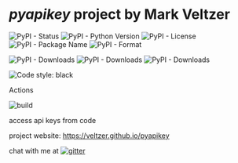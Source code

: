 
# *pyapikey* project by Mark Veltzer

![PyPI - Status](https://img.shields.io/pypi/status/pyapikey)
![PyPI - Python Version](https://img.shields.io/pypi/pyversions/pyapikey)
![PyPI - License](https://img.shields.io/pypi/l/pyapikey)
![PyPI - Package Name](https://img.shields.io/pypi/v/pyapikey)
![PyPI - Format](https://img.shields.io/pypi/format/pyapikey)

![PyPI - Downloads](https://img.shields.io/pypi/dd/pyapikey)
![PyPI - Downloads](https://img.shields.io/pypi/dw/pyapikey)
![PyPI - Downloads](https://img.shields.io/pypi/dm/pyapikey)

![Code style: black](https://img.shields.io/badge/code%20style-black-000000.svg)


Actions

![build](https://github.com/veltzer/pyapikey/workflows/build/badge.svg)

access api keys from code

project website: https://veltzer.github.io/pyapikey

chat with me at [![gitter](https://badges.gitter.im/Join%20Chat.svg)](https://gitter.im/veltzer/mark.veltzer)


